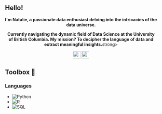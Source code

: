 ## Hello!

<p align="center"><strong>I'm Natalie, a passionate data enthusiast delving into the intricacies of the data universe.</strong></p>

<p align="center"><strong>Currently navigating the dynamic field of Data Science at the University of British Columbia. My mission? To decipher the language of data and extract meaningful insights.</strong>strong></p>

<p align="center">
  <a href="www.linkedin.com/in/nataliecoutinho" target="_blank"><img height="25" src = "https://img.shields.io/badge/-LinkedIn-0e76a8?style=for-the-badge&logo=Linkedin&logoColor=white"></a>
  <a href="https://www.nataliecoutinho.com" target="_blank"><img height="25" src="https://img.shields.io/badge/Portfolio-0077cc?style=for-the-badge&logo=About.me&logoColor=white"></a>
</p>
  

## Toolbox 🧠

### Languages
- ![Python](https://img.shields.io/badge/Python-3670A0?style=flat-square&logo=Python&logoColor=ffdd54)
- ![R](https://img.shields.io/badge/R-%23276DC3.svg?style=flat-square&logo=R&logoColor=white)
- ![SQL](https://img.shields.io/badge/Microsoft%20SQL%20Server-CC2927?style=for-the-badge&logo=microsoft%20sql%20server&logoColor=white)
